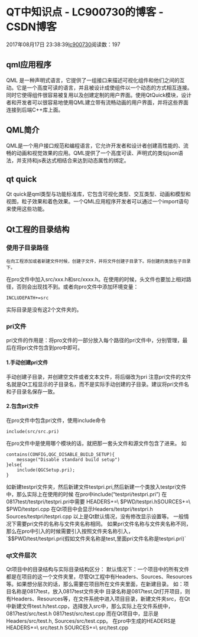 # QT中知识点 - LC900730的博客 - CSDN博客
2017年08月17日 23:38:39[lc900730](https://me.csdn.net/LC900730)阅读数：197
## qml应用程序
QML 是一种声明式语言，它提供了一组接口来描述可视化组件和他们之间的互动。它是一个高度可读的语言，并且被设计成使组件以一个动态的方式相互连接。同时它使得组件很容易被复用以及创建定制的用户界面。使用QtQuick模块，设计者和开发者可以很容易地使用QML建立带有流畅动画的用户界面，并将这些界面连接到后端C++库上面。
## QML简介
QML是一个用户接口规范和编程语言，它允许开发者和设计者创建高性能的、流畅的动画和视觉效果的应用。QML提供了一个高度可读、声明式的类似json语法，并支持和js表达式相结合来达到动态属性的绑定。
## qt quick
Qt quick是qml类型与功能标准库，它包含可视化类型、交互类型、动画和模型和视图，粒子效果和着色效果。一个QML应用程序开发者可以通过一个import语句来使用这些功能。
## Qt工程的目录结构
### 使用子目录路径
```
在向工程添加或者新建文件时候，创建子文件，并将文件创建子目录下。将创建的类放在子目录下。
```
在pro文件中加入src/xxx.h和src/xxxx.h。在使用的时候，头文件也要加上相对路径，否则会出现找不到。或者向pro文件中添加环境变量：
```
INCLUDEPATH+=src
```
实际目录是没有这2个文件夹的。
### pri文件
pri文件的作用是：将pro文件的一部分放入每个路径的pri文件中，分别管理，最后在将pri文件包含到pro中即可。
#### 1.手动创建pri文件
手动创建子目录，并创建空文件或者文本文件，将后缀改为pri 
注意pri文件的文件名就是Qt工程显示的子目录名，而不是实际手动创建的子目录。建议将pri文件名和子目录名保存一致。
#### 2.包含pri文件
在pro文件中包含pri文件，使用include命令
```
include(src/src.pri)
```
在pro文件中是使用哪个模块的话，就把那一套头文件和源文件包含了进来。 
如
```
contains(CONFIG,QGC_DISABLE_BUILD_SETUP){
    message("Disable standard build setup")
}else{
    include(QGCSetup.pri);
}
```
如新建testpri文件夹，然后新建文件testpri.pri,然后新建一个类放入testpri文件中，那么实际上在使用的时候 
在pro中include(“testpri/testpri.pri”) 
在0817test/testpri/testpri.pri中需要 
HEADERS+=\ 
$PWD/testpri.hSOURCES+=\	$PWD/testpri.cpp 
在Qt项目中会显示Headers/testpri/testpri.h 
Sources/testpri/testpri.cpp
以上是Qt默认情况，没有修改显示设置等。
一般情况下需要pri文件的名称与文件夹名称相同。 
如果pri文件名称与文件夹名称不同，那么在pro中引入的时候需要引入按照文件夹名称引入，
`$$PWD/test/testpri.pri(假如文件夹名称是test,里面pri文件名称是testpri.pri)`
### qt文件层次
Qt项目中的目录结构与实际目录结构区分： 
默认情况下：一个项目中的所有文件都是在项目的这一个文件夹里，尽管Qt工程中有Headers、Sources、Resources等。如果想分层次的话，那么需要在项目所在文件夹里面，在新建目录。 
如：项目名称是0817test，放入0817test文件夹中 
目录名称是0817test,Qt打开项目，则有Headers、Resources等，在文件系统中进入项目目录，新建文件夹src，在Qt中新建文件test.h/test.cpp，选择放入src中，那么实际上在文件系统中， 
0817test/src/test.h 
0817test/src/test.cpp 
而在Qt项目中，显示是Headers/src/test.h, 
Sources/src/test.cpp。
在pro中生成的HEADERS是 
HEADERS+=\ 
src/test.h
SOURCES+=\ 
src/test.cpp
